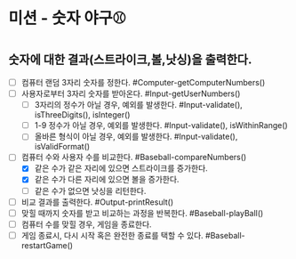# 미션 - 숫자 야구⚾️

## 숫자에 대한 결과(스트라이크,볼,낫싱)을 출력한다.

- [ ] 컴퓨터 랜덤 3자리 숫자를 정한다. #Computer-getComputerNumbers()
- [ ] 사용자로부터 3자리 숫자를 받아온다. #Input-getUserNumbers()
  - [ ] 3자리의 정수가 아닐 경우, 예외를 발생한다. #Input-validate(), isThreeDigits(), isInteger()
  - [ ] 1-9 정수가 아닐 경우, 예외를 발생한다. #Input-validate(), isWithinRange()
  - [ ] 올바른 형식이 아닐 경우, 예외를 발생한다. #Input-validate(), isValidFormat()
- [ ] 컴퓨터 수와 사용자 수를 비교한다. #Baseball-compareNumbers()
  - [x] 같은 수가 같은 자리에 있으면 스트라이크를 증가한다.
  - [x] 같은 수가 다른 자리에 있으면 볼을 증가한다.
  - [ ] 같은 수가 없으면 낫싱을 리턴한다.
- [ ] 비교 결과를 출력한다. #Output-printResult()
- [ ] 맞힐 때까지 숫자를 받고 비교하는 과정을 반복한다. #Baseball-playBall()
- [ ] 컴퓨터 수를 맞힐 경우, 게임을 종료한다.
- [ ] 게임 종료시, 다시 시작 혹은 완전한 종료를 택할 수 있다. #Baseball-restartGame()
